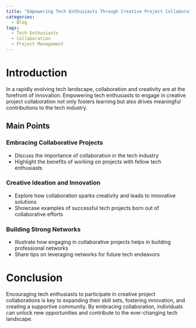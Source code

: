 ```yaml
---
title: "Empowering Tech Enthusiasts Through Creative Project Collaboration"
categories:
  - Blog
tags:
  - Tech Enthusiasts
  - Collaboration
  - Project Management
---
```


# Introduction
In a rapidly evolving tech landscape, collaboration and creativity are at the forefront of innovation. Empowering tech enthusiasts to engage in creative project collaboration not only fosters learning but also drives meaningful contributions to the tech industry.

## Main Points
### Embracing Collaborative Projects
- Discuss the importance of collaboration in the tech industry
- Highlight the benefits of working on projects with fellow tech enthusiasts

### Creative Ideation and Innovation
- Explore how collaboration sparks creativity and leads to innovative solutions
- Showcase examples of successful tech projects born out of collaborative efforts

### Building Strong Networks
- Illustrate how engaging in collaborative projects helps in building professional networks
- Share tips on leveraging networks for future tech endeavors

# Conclusion
Encouraging tech enthusiasts to participate in creative project collaborations is key to expanding their skill sets, fostering innovation, and creating a supportive community. By embracing collaboration, individuals can unlock new opportunities and contribute to the ever-changing tech landscape.